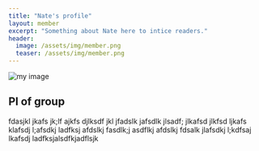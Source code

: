 ```yaml
---
title: "Nate's profile"
layout: member
excerpt: "Something about Nate here to intice readers."
header:
  image: /assets/img/member.png
  teaser: /assets/img/member.png
---
```


![my image](../../assets/img/member.png#left)
## PI of group

fdasjkl jkafs jk;lf ajkfs djlksdf jkl jfadslk jafsdlk jlsadf; jlkafsd jlkfsd ljkafs klafsdj l;afsdkj ladfksj afdslkj fasdlk;j asdflkj afdslkj fdsalk jlafsdkj l;kdfsaj lkafsdj ladfksjalsdfkjadflsjk
